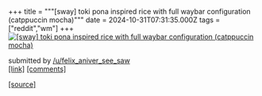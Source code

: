 +++
title = """[sway] toki pona inspired rice with full waybar configuration (catppuccin mocha)"""
date = 2024-10-31T07:31:35.000Z
tags = ["reddit","wm"]
+++
[![[sway] toki pona inspired rice with full waybar configuration (catppuccin mocha)](https://b.thumbs.redditmedia.com/1LQI9QllU9_cgL0KZb67PULXId3q0x_PuHJ5qXSMoyk.jpg "[sway] toki pona inspired rice with full waybar configuration (catppuccin mocha)")](https://www.reddit.com/r/unixporn/comments/1gg8yya/sway_toki_pona_inspired_rice_with_full_waybar/)

submitted by [/u/felix\_aniver\_see\_saw](https://www.reddit.com/user/felix_aniver_see_saw)  
[\[link\]](https://www.reddit.com/gallery/1gg8yya) [\[comments\]](https://www.reddit.com/r/unixporn/comments/1gg8yya/sway_toki_pona_inspired_rice_with_full_waybar/)

[[source]](https://www.reddit.com/r/unixporn/comments/1gg8yya/sway_toki_pona_inspired_rice_with_full_waybar/)
